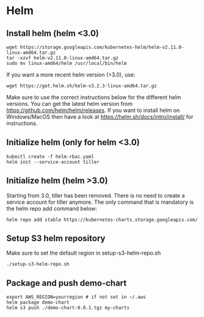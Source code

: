 # Helm

## Install helm (helm <3.0)
```
wget https://storage.googleapis.com/kubernetes-helm/helm-v2.11.0-linux-amd64.tar.gz
tar -xzvf helm-v2.11.0-linux-amd64.tar.gz
sudo mv linux-amd64/helm /usr/local/bin/helm
```

If you want a more recent helm version (>3.0), use:
```
wget https://get.helm.sh/helm-v3.2.3-linux-amd64.tar.gz
```

Make sure to use the correct instructions below for the different helm versions. You can get the latest helm version from https://github.com/helm/helm/releases. If you want to install helm on Windows/MacOS then have a look at https://helm.sh/docs/intro/install/ for instructions.

## Initialize helm (only for helm <3.0)

```
kubectl create -f helm-rbac.yaml
helm init --service-account tiller
```

## Initialize helm (helm >3.0)

Starting from 3.0, tiller has been removed. There is no need to create a service account for tiller anymore. The only command that is mandatory is the helm repo add command below:

```
helm repo add stable https://kubernetes-charts.storage.googleapis.com/
```

## Setup S3 helm repository
Make sure to set the default region in setup-s3-helm-repo.sh
```
./setup-s3-helm-repo.sh
```

## Package and push demo-chart

```
export AWS_REGION=yourregion # if not set in ~/.aws
helm package demo-chart
helm s3 push ./demo-chart-0.0.1.tgz my-charts
```
